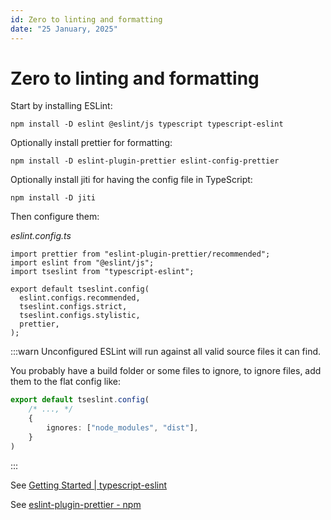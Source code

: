 ```yaml
---
id: Zero to linting and formatting
date: "25 January, 2025"
---
```


# Zero to linting and formatting

Start by installing ESLint:
```shell
npm install -D eslint @eslint/js typescript typescript-eslint
```

Optionally install prettier for formatting:
```shell
npm install -D eslint-plugin-prettier eslint-config-prettier
```

Optionally install jiti for having the config file in TypeScript:
```shell
npm install -D jiti
```

Then configure them:

_eslint.config.ts_
```shell
import prettier from "eslint-plugin-prettier/recommended";
import eslint from "@eslint/js";
import tseslint from "typescript-eslint";

export default tseslint.config(
  eslint.configs.recommended,
  tseslint.configs.strict,
  tseslint.configs.stylistic,
  prettier,
);
```

:::warn
Unconfigured ESLint will run against all valid source files it can find.

You probably have a build folder or some files to ignore, to ignore files, add
them to the flat config like:
```ts
export default tseslint.config(
    /* ..., */
    {
        ignores: ["node_modules", "dist"],
    }
)
```
:::

See [Getting Started | typescript-eslint](https://typescript-eslint.io/getting-started/)

See [eslint-plugin-prettier - npm](https://www.npmjs.com/package/eslint-plugin-prettier#configuration-new-eslintconfigjs)


